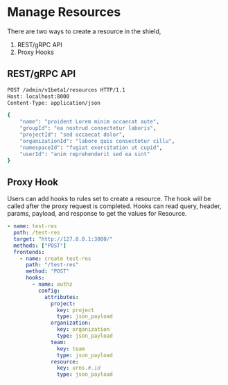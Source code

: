 # Manage Resources

There are two ways to create a resource in the shield,

1. REST/gRPC API
2. Proxy Hooks

## REST/gRPC API

```sh
POST /admin/v1beta1/resources HTTP/1.1
Host: localhost:8000
Content-Type: application/json

{
    "name": "proident Lorem minim occaecat aute",
    "groupId": "ea nostrud consectetur laboris",
    "projectId": "sed occaecat dolor",
    "organizationId": "labore quis consectetur cillu",
    "namespaceId": "fugiat exercitation ut cupid",
    "userId": "anim reprehenderit sed ea sint"
}
```

## Proxy Hook

Users can add hooks to rules set to create a resource. The hook will be called after the proxy request is completed.
Hooks can read query, header, params, payload, and response to get the values for Resource.

```yaml
- name: test-res
  path: /test-res
  target: "http://127.0.0.1:3000/"
  methods: ["POST"]
  frontends:
    - name: create test-res
      path: "/test-res"
      method: "POST"
      hooks:
        - name: authz
          config:
            attributes:
              project:
                key: project
                type: json_payload
              organization:
                key: organization
                type: json_payload
              team:
                key: team
                type: json_payload
              resource:
                key: urns.#.id
                type: json_payload
```
